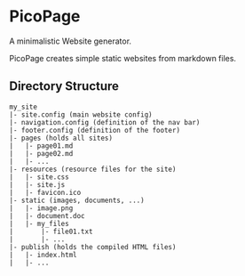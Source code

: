 # PicoPage

A minimalistic Website generator.

PicoPage creates simple static websites from markdown files.

## Directory Structure

```
my_site
|- site.config (main website config)
|- navigation.config (definition of the nav bar)
|- footer.config (definition of the footer)
|- pages (holds all sites)
|   |- page01.md
|   |- page02.md
|   |- ...
|- resources (resource files for the site)
|   |- site.css
|   |- site.js
|   |- favicon.ico
|- static (images, documents, ...)
|   |- image.png
|   |- document.doc
|   |- my_files
|       |- file01.txt
|       |- ...
|- publish (holds the compiled HTML files)
|   |- index.html
|   |- ...
```